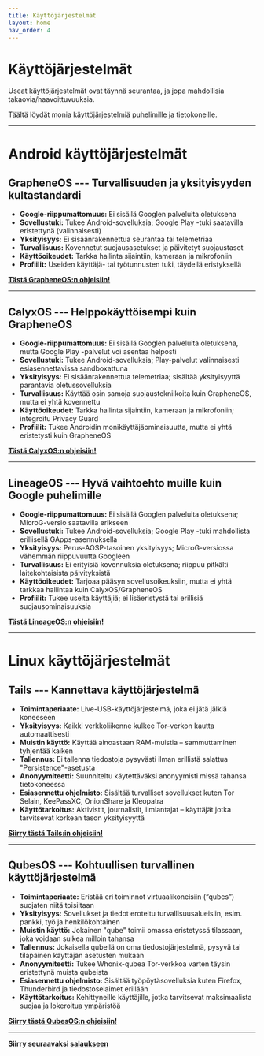 ```yaml
---
title: Käyttöjärjestelmät
layout: home
nav_order: 4
---
```


# Käyttöjärjestelmät
Useat käyttöjärjestelmät ovat täynnä seurantaa, ja jopa mahdollisia takaovia/haavoittuvuuksia.

Täältä löydät monia käyttöjärjestelmiä puhelimille ja tietokoneille.

---
# Android käyttöjärjestelmät
## GrapheneOS --- Turvallisuuden ja yksityisyyden kultastandardi

 - **Google-riippumattomuus:** Ei sisällä Googlen palveluita oletuksena
 - **Sovellustuki:** Tukee Android-sovelluksia; Google Play -tuki saatavilla eristettynä (valinnaisesti)
 - **Yksityisyys:** Ei sisäänrakennettua seurantaa tai telemetriaa
 - **Turvallisuus:** Kovennetut suojausasetukset ja päivitetyt suojaustasot
 - **Käyttöoikeudet:** Tarkka hallinta sijaintiin, kameraan ja mikrofoniin
 - **Profiilit:** Useiden käyttäjä- tai työtunnusten tuki, täydellä eristyksellä

**[Tästä GrapheneOS:n ohjeisiin!]**

---
## CalyxOS --- Helppokäyttöisempi kuin GrapheneOS

 - **Google-riippumattomuus:** Ei sisällä Googlen palveluita oletuksena, mutta Google Play -palvelut voi asentaa helposti
 - **Sovellustuki:** Tukee Android-sovelluksia; Play-palvelut valinnaisesti esiasennettavissa sandboxattuna
 - **Yksityisyys:** Ei sisäänrakennettua telemetriaa; sisältää yksityisyyttä parantavia oletussovelluksia
 - **Turvallisuus:** Käyttää osin samoja suojaustekniikoita kuin GrapheneOS, mutta ei yhtä kovennettu
 - **Käyttöoikeudet:** Tarkka hallinta sijaintiin, kameraan ja mikrofoniin; integroitu Privacy Guard
 - **Profiilit:** Tukee Androidin monikäyttäjäominaisuutta, mutta ei yhtä eristetysti kuin GrapheneOS

**[Tästä CalyxOS:n ohjeisiin!]**

---
## LineageOS --- Hyvä vaihtoehto muille kuin Google puhelimille

 - **Google-riippumattomuus:** Ei sisällä Googlen palveluita oletuksena; MicroG-versio saatavilla erikseen
 - **Sovellustuki:** Tukee Android-sovelluksia; Google Play -tuki mahdollista erillisellä GApps-asennuksella
 - **Yksityisyys:** Perus-AOSP-tasoinen yksityisyys; MicroG-versiossa vähemmän riippuvuutta Googleen
 - **Turvallisuus:** Ei erityisiä kovennuksia oletuksena; riippuu pitkälti laitekohtaisista päivityksistä
 - **Käyttöoikeudet:** Tarjoaa pääsyn sovellusoikeuksiin, mutta ei yhtä tarkkaa hallintaa kuin CalyxOS/GrapheneOS
 - **Profiilit:** Tukee useita käyttäjiä; ei lisäeristystä tai erillisiä suojausominaisuuksia

**[Tästä LineageOS:n ohjeisiin!]**

---
# Linux käyttöjärjestelmät
## Tails --- Kannettava käyttöjärjestelmä

 - **Toimintaperiaate:** Live-USB-käyttöjärjestelmä, joka ei jätä jälkiä koneeseen
 - **Yksityisyys:** Kaikki verkkoliikenne kulkee Tor-verkon kautta automaattisesti
 - **Muistin käyttö:** Käyttää ainoastaan RAM-muistia – sammuttaminen tyhjentää kaiken
 - **Tallennus:** Ei tallenna tiedostoja pysyvästi ilman erillistä salattua "Persistence"-asetusta
 - **Anonyymiteetti:** Suunniteltu käytettäväksi anonyymisti missä tahansa tietokoneessa
 - **Esiasennettu ohjelmisto:** Sisältää turvalliset sovellukset kuten Tor Selain, KeePassXC, OnionShare ja Kleopatra
 - **Käyttötarkoitus:** Aktivistit, journalistit, ilmiantajat – käyttäjät jotka tarvitsevat korkean tason yksityisyyttä

**[Siirry tästä Tails:in ohjeisiin!]**

---
## QubesOS --- Kohtuullisen turvallinen käyttöjärjestelmä

 - **Toimintaperiaate:** Eristää eri toiminnot virtuaalikoneisiin (“qubes”) suojaten niitä toisiltaan
 - **Yksityisyys:** Sovellukset ja tiedot eroteltu turvallisuusalueisiin, esim. pankki, työ ja henkilökohtainen
 - **Muistin käyttö:** Jokainen "qube" toimii omassa eristetyssä tilassaan, joka voidaan sulkea milloin tahansa
 - **Tallennus:** Jokaisella qubellä on oma tiedostojärjestelmä, pysyvä tai tilapäinen käyttäjän asetusten mukaan
 - **Anonyymiteetti:** Tukee Whonix-qubea Tor-verkkoa varten täysin eristettynä muista qubeista
 - **Esiasennettu ohjelmisto:** Sisältää työpöytäsovelluksia kuten Firefox, Thunderbird ja tiedostoselaimet erillään
 - **Käyttötarkoitus:** Kehittyneille käyttäjille, jotka tarvitsevat maksimaalista suojaa ja lokeroitua ympäristöä

**[Siirry tästä QubesOS:n ohjeisiin!]**

---
**Siirry seuraavaksi [salaukseen]**


[Tästä GrapheneOS:n ohjeisiin!]: https://grapheneos.org/install/web
[Tästä CalyxOS:n ohjeisiin!]: https://calyxos.org/install/
[Tästä LineageOS:n ohjeisiin!]: https://wiki.lineageos.org/devices/
[Siirry tästä Tails:in ohjeisiin!]: https://tails.net/install/index.en.html
[Siirry tästä QubesOS:n ohjeisiin!]: https://www.qubes-os.org/downloads/
[salaukseen]: https://yksityisyys.fi/salaus.html